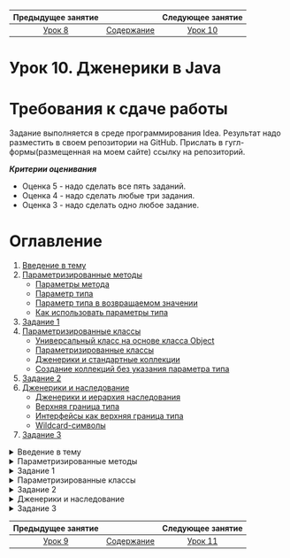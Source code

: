 Предыдущее занятие | &nbsp; | Следующее занятие
:----------------:|:----------:|:----------------:
[Урок 8](Lesson8.md) | [Содержание](readme.md) | [Урок 10](Lesson10.md)

# Урок 10. Дженерики в Java

# Требования к сдаче работы

Задание выполняется в среде программирования Idea. Результат надо разместить в своем репозитории на GitHub.
Прислать в гугл-формы(размещенная на моем сайте) ссылку на репозиторий.

***Критерии оценивания***

* Оценка 5 - надо сделать все пять заданий.
* Оценка 4 - надо сделать любые три задания.
* Оценка 3 - надо сделать одно любое задание.

# Оглавление

1. [Введение в тему](#введение-в-тему)
2. [Параметризированные методы](#параметризированные-методы)
   * [Параметры метода](#параметры-метода)
   * [Параметр типа](#параметр-типа)
   * [Параметр типа в возвращаемом значении](#параметр-типа-в-возвращаемом-значении)
   * [Как использовать параметры типа](#как-использовать-параметры-типа)
3. [Задание 1](#задание-1)
4. [Параметризированные классы](#параметризированные-классы)
   * [Универсальный класс на основе класса Object](#универсальный-класс-на-основе-класса-object)
   * [Параметризированные классы](#параметризированные-классы-1)
   * [Дженерики и стандартные коллекции](#дженерики-и-стандартные-коллекции)
   * [Создание коллекций без указания параметра типа](#создание-коллекций-без-указания-параметра-типа)
5. [Задание 2](#задание-2)
6. [Дженерики и наследование](#дженерики-и-наследование)
   * [Дженерики и иерархия наследования](#дженерики-и-иерархия-наследования)
   * [Верхняя граница типа](#верхняя-граница-типа)
   * [Интерфейсы как верхняя граница типа](#интерфейсы-как-верхняя-граница-типа)
   * [Wildcard-символы](#wildcard-символы)
7. [Задание 3](#задание-3)

<details>
<summary>Введение в тему</summary>

# Введение в тему

Вы уже познакомились с двумя видами полиморфизма: полиморфизмом подтипов и ad-hoc полиморфизмом. В новой теме вы
рассмотрите третий, заключительный вид полиморфизма — параметрический полиморфизм.

Вы узнаете:

* Как можно писать методы, работающие одинаково с разными типами данных, используя параметризованные методы.
* Что такое параметр типа и что общего у него с обычным параметром метода.
* Для чего используются параметризованные классы и при чём здесь стандартные коллекции Java.
* В чём может быть сложность, когда нужно совместно использовать разные виды полиморфизма.
* С помощью каких инструментов можно писать код, работающий с ограниченным множеством типов данных.

* Вы примените новые знания, помогая агентству праздников разобраться со списком гостей. А также разработаете свою
  усложнённую версию универсальной хеш-таблицы. Навстречу новым приключениям!

</details>

<details>

<summary>Параметризированные методы</summary>

# Параметризированные методы

[Оглавление](#оглавление)

В прошлой теме вы познакомились с последним, четвёртым принципом ООП — полиморфизмом.
Вы изучили два его вида: полиморфизм подтипов и ad-hoc полиморфизм.

> Полиморфизм подтипов — способность программы одинаково работать с объектами, если они имеют одинаковый интерфейс.

> Ad-hoc полиморфизм — возможность написать разные реализации для одного и того же метода в зависимости от типов
> аргументов.

Ad-hoc полиморфизм считается «мнимым».
При его использовании нельзя один раз написать метод, который бы сразу же работал со множеством типов.
Вместо этого для каждого случая нужно делать специальную реализацию (перегружать метод).
В этом уроке вы узнаете о **параметрическом полиморфизме**.
Он считается «истинным» и наряду с сабтайпингом относится к универсальному полиморфизму. Параметрический полиморфизм
позволяет написать одну реализацию, которая будет универсально работать со множеством типов.
Но прежде чем погрузиться в новый материал, выполните небольшое задание.

## Параметры метода

Для начала вспомним, что такое параметры метода и для чего они используются. Допустим, вам нужно реализовать метод,
который выводит на экран стройные строфы стихотворения А.С. Пушкина. Метод может выглядеть следующим образом:

```java
static void printSpringDaysPoem(){
        System.out.println("\t\t\t\t\t ***");
        System.out.println("\t В беспечных радостях, в живом очарованье,");
        System.out.println("\t О дни весны моей, вы скоро утекли.");
        System.out.println("\t Теките медленней в моем воспоминанье.");
        } 
```

Строка `***` обозначает начало стихотворения. Символ табуляции (`\t`) в каждой строке нужен,
чтобы строки отображались с отступом от края экрана. Вывод будет таким:

![img_15.png](images1-9/img_15.png)

Следующая задача — вывести на экран стихотворение «Узник». В этом случае вы можете пойти аналогичным путём: создать
новый метод с соответствующим названием,
например printPrisonerPoem(), и заменить строки на нужные.

Но можно поступить и по-другому. Так как оба метода работают одинаково,
логичнее вместо двух методов создать один. Назовём его printPoem(). Строки стихотворения передадим в него параметром.
Получим:

```java
static void printPoem(ArrayList<String> poemLines){
        System.out.println("\t\t\t\t\t ***");
        for(String line:poemLines){
        System.out.println("\t "+line);
        }
        } 
```

Теперь передадим строки стихотворения при вызове метода:

```java
public static void main(String[]args){
        ArrayList<String> prisonerLines=new ArrayList<>();
        prisonerLines.add("Сижу за решеткой в темнице сырой.");
        prisonerLines.add("Вскормленный в неволе орел молодой,");
        prisonerLines.add("Мой грустный товарищ, махая крылом,");
        prisonerLines.add("Кровавую пищу клюет под окном,");

        printPoem(prisonerLines);
        }
```

Этот подход позволил избежать дублирования кода. Вместо множества однотипных методов использовали один. А вариативную
часть передали в качестве параметра.

## Параметр типа

Теперь представьте, что ваша программа для вывода стихотворений стала очень популярна.
Агентство «Праздник Экспресс» даже захотело себе такое же приложение!
Вас попросили сделать аналогичную программу, которая бы вместо стихотворений выводила список гостей.
За основу можно взять код, над которым вы работали.

Но проблема пришла откуда не ждали: список гостей у агентства представлен как объект `ArrayList<Guest>`,
где `Guest` — специальный класс, описывающий гостя.
Класс `Guest` выглядит так:

```java
public class Guest {

    String name;
    String surname;

    public Guest(String name, String surname) {
        this.name = name;
        this.surname = surname;
    }

    @Override
    public String toString() {
        return name + " " + surname;
    }
}
```

Один из способов решить проблему — создать ещё одну версию метода, которая будет работать с объектами класса `Guest`, а
не со строками.
Но у нового метода будет такой же код, как и у метода `printPoem()`. Это решение не самое оптимальное: оно приведёт к
дублированию.

На выручку придёт **параметрический полиморфизм**. С его помощью можно описать реализацию метода или класса, которая
будет работать со множеством типов данных.

То есть вы можете реализовать один метод — назовём его `printSmart()`, — и он будет выводить на экран список объектов
любого типа данных!

> 💡 Если передать объект класса Guest в метод System.out.println,
> у него будет автоматически вызван метод toString().
> В таком случае на экран выведется имя и фамилия гостя, как и ожидалось.


При этом принцип такой же, как если бы вы передавали текст стихотворения в качестве параметра метода.
Разница лишь в том, что теперь потребуется особый вид параметра — параметр типа.
В него и будем передавать тип входных данных.

Рассмотрим пример кода:

```java
static<T> void printSmart(ArrayList<T> items){
        System.out.println("\t\t\t\t\t ***");
        for(T item:items){
        System.out.println("\t "+item);
        }
        } 
```

Разберём, что к чему. При объявлении метода имя параметра типа указывается в угловых скобках — `<>`.
Оно должно находиться перед типом возвращаемого значения. В примере объявили метод как `static <T> void printSmart`.
То есть указали, что в методе будет использоваться параметр типа с именем `T`.

Далее указываем, что параметром метода будет список объектов типа `T`. Внутри метода можно работать с этим списком
обобщённо.
То есть независимо от того, что скрывается за типом `T`: это может быть строка, число или объект класса `Guest`.

Вызов метода будет полностью аналогичен вызову метода `printPoem()`. Запустите этот код и убедитесь, что
метод `printSmart()`
работает одинаково и с гостями, и со стихотворениями.

```java
import java.util.ArrayList;

public class GenericMethodExample {
    public static void main(String[] args) {
        ArrayList<Guest> guests = new ArrayList<>();
        guests.add(new Guest("Николай", "Петров"));
        guests.add(new Guest("Екатерина", "Майская"));

        // передаём список объектов Guest
        printSmart(guests);

        ArrayList<String> poem = new ArrayList<>();
        poem.add("В беспечных радостях, в живом очарованье,");
        poem.add("О дни весны моей, вы скоро утекли.");
        poem.add("Теките медленней в моем воспоминанье.");

        // передаём список строк
        printSmart(poem);
    }

    // <T> — указали, что метод будет использовать параметр типа с именем T
    // ArrayList<T> items — использовали ранее объявленный параметр типа — T, чтобы
    // указать, что передаваемый в метод список может содержать элементы
    // любого типа, который будет подставлен вместо T во время вызова метода
    static <T> void printSmart(ArrayList<T> items) {
        System.out.println("\t\t\t\t\t ***");
        // обходим в цикле элементы списка и для обозначения типа элементов
        // опять используем ранее объявленный параметр типа — T
        for (T item : items) {
            System.out.println("\t " + item);
        }
    }
}

class Guest {
    String name;
    String surname;

    public Guest(String name, String surname) {
        this.name = name;
        this.surname = surname;
    }

    @Override
    public String toString() {
        return name + " " + surname;
    }
}
```

```
Результат
					 ***

	 Николай Петров

	 Екатерина Майская

					 ***

	 В беспечных радостях, в живом очарованье,

	 О дни весны моей, вы скоро утекли.

	 Теките медленней в моем воспоминанье.
```

Обратите внимание: хотя у метода `printSmart()` есть параметр типа, при вызове этот параметр никак не передаётся.
Это происходит потому, что Java умеет определять значение параметра типа самостоятельно, исходя из типа аргумента.
В конкретном случае, так как в метод `printSmart()` передаётся значение типа `ArrayList<Guest>`,
компилятор автоматически определит значение типа `T` как `Guest`.
> Процесс, во время которого компилятор определяет требуемый тип, называется автоматическим выводом типов.

## Параметр типа в возвращаемом значении

Параметризовать можно не только тип аргумента, но и тип возвращаемого значения метода. Например:

```java
public class GenericMethodExample {
    public static void main(String[] args) {
        String name = null;
        String nameOrDefault = ifNull(name, "Unknown");
        System.out.println(nameOrDefault);

        Integer numberOrDefault = ifNull(4, 1);
        System.out.println(numberOrDefault);
    }

    //метод возвращает значение типа T
    public static <T> T ifNull(T value, T defaultValue) {
        return value == null ? defaultValue : value;
    }

}
```

Здесь метод `ifNull()` проверяет переданное значение на `null`. Если оно равно `null`, возвращает некоторое значение по
умолчанию.
Тип возвращаемого значения в этом случае будет таким же, как у аргументов метода: если вызвать метод `ifNull()` для
строк, он вернёт строку.
Если для чисел — число.

## Как использовать параметры типа

Неслучайно в этом уроке имя параметра — T. Это стандартный вариант для имени параметра, поскольку T — это первая буква
английского слова type — «тип».
Для названия можно использовать любую другую букву и даже слово.

> 💡 Обычно для имени параметров типа используют одну заглавную букву. Так имя параметра типа будет легче отличить от
> классов.
> Также часто используют следующие названия: E (англ. element — «элемент»),
> K (англ. key — «ключ»), V (англ. value — «значение»), N (англ. number — «число»), S, U и далее по алфавиту.


С параметром типа можно работать как с любым обычным типом данных. Например, можно использовать
цикл `for (T item: items)`,
подразумевая, что каждый элемент в списке `items` будет иметь тип `T`. Можно использовать тип `T` в аргументах метода
или создавать
переменные этого типа. Но существуют ограничения:

* Нельзя создавать новые объекты типа `T`. Это связано с особенностями реализации параметров типа в Java. Запись
  вида `new T()` вызовет ошибку компиляции.
* Тип обязательно должен быть ссылочным. Нельзя использовать примитивные типы.

Если примитивный тип данных нужен в качестве параметра типа, следует использовать класс-обёртку.
Например, можно передать в качестве параметра в printSmart список `ArrayList<Integer>`.
Методы, которые содержат параметр типа, называют дженерик-методами, а весь механизм работы с параметрами типов —
дженериками (англ. generics — «обобщения»).
Дженерики в Java позволяют классу или методу одинаково или обобщённо работать со значениями различных типов. То есть вы
пишете универсальный код,
а Java самостоятельно подставляет нужный тип данных вместо имени параметра типа.

Обобщать можно не только методы, но и целые классы. С некоторыми из таких параметризированных классов вы уже
сталкивались.
Например, `ArrayList` — обобщённый, или, другими словами, параметризованный класс. В контексте, принятом в
Java, `ArrayList` — это дженерик.

</details>


<details>

<summary>Задание 1</summary>

# Задание 1
[Оглавление](#оглавление)

Напишите обобщённый метод `size`, который принимает в качестве параметра список элементов любого типа и возвращает их
количество.
Для подсчёта элементов используйте цикл `for each`.

```java
import java.util.ArrayList;

class ArrayUtils {
    public static void main(String[] args) {
        ArrayList<Double> list1 = new ArrayList<>();
        list1.add(1.0);
        list1.add(2.0);
        list1.add(3.0);

        System.out.println("В первом списке " + size(list1) + " элементов");

        ArrayList<String> list2 = new ArrayList<>();
        list2.add("uno");
        list2.add("dos");
        list2.add("tres");
        list2.add("cuatro");
        list2.add("cinco");

        System.out.println("Во втором списке " + size(list2) + " элементов");
    }

    // Допишите реализацию обобщённого метода size
    ...

    size(...list) {
        ...
    }


}

```

## Подсказки

* Ожидается, что метод `size` будет возвращать целое число.
* Параметром метода `size` может быть список элементов любого типа.
  Поэтому нужно использовать параметр типа `Т`. Укажите его в угловых скобках в объявлении метода перед типом
  возвращаемого значения.
* Внутри метода `size` для того, чтобы посчитать количество элементов в списке, нужно пройтись в цикле по каждому из
  них.
  При этом каждый элемент списка будет иметь тип `Т`.

## Результат

```
Результат

    В первом списке 3 элементов

    Во втором списке 5 элементов
```

</details>


<details>

<summary>Параметризированные классы</summary>

# Параметризированные классы

[Оглавление](#оглавление)

В прошлом уроке вы познакомились с параметризированными методами.
Вы узнали, что можно создать один метод, который будет работать с различными типами объектов.
Подобный подход применим и к классам. В этом уроке вы разберётесь, как это сделать.

## Универсальный класс на основе класса Object

Представьте, что вы разрабатываете игру с открытым миром, где игрок перемещается по карте.
> Игра с открытым миром — это жанр видеоигр, где игроки свободно исследуют большой открытый мир, не ограниченный
> уровнями и рамками сюжета.

Вам необходимо описать класс, чтобы создать пару из двух значений:
в ней будут храниться координаты локации, в которой игрок находится прямо сейчас.

![img_16.png](images1-9/img_16.png)

Значения координат задаются целыми числами. Код выглядит так:

```java
class Pair {
    public final Integer value1;
    public final Integer value2;

    public Pair(Integer value1, Integer value2) {
        this.value1 = value1;
        this.value2 = value2;
    }

    public void print() {
        System.out.printf("(%s, %s)", value1, value2);
    }

    public Integer getValue1() {
        return value1;
    }

    public Integer getValue2() {
        return value2;
    }
}

public class Practicum {

    public static void main(String[] args) {
        Pair pair = new Pair(4, 1);
        System.out.println("Координаты игрока на карте:");
        pair.print();
        Integer x = pair.getValue1();
        Integer y = pair.getValue2();
    }
}

```

![img_17.png](images1-9/img_17.png)

Получившийся класс `Pair` может хранить любую пару целых чисел. Но ваши планы внезапно изменились:
теперь в программе нужен аналогичный класс, но для другой цели. В новом классе будет храниться пара,
состоящая из имени игрока и применённого им чит-кода.

Для этого можно продублировать уже имеющийся класс `Pair` и заменить типы его параметров с `Integer` на `String`:

```java
public class StringPair {
    public final String value1;
    public final String value2;

    public StringPair(String value1, String value2) {
        this.value1 = value1;
        this.value2 = value2;
    }

    public void print() {
        System.out.printf("(%s, %s)", value1, value2);
    }

    public String getValue1() {
        return value1;
    }

    public String getValue2() {
        return value2;
    }
}
```

Допустим, вам снова понадобится аналогичный класс, который будет хранить в себе пару значений для другого типа.
Снова дублировать код — не вариант. Нужна универсальная пара,
принимающая значения любого типа. В таком случае применять класс можно будет и в других задачах.

Попробуем воспользоваться полиморфизмом подтипов. Для полей класса `Pair` используем класс,
который будет общим интерфейсом или суперклассом `String` и `Integer`. Таким общим суперклассом будет класс `Object`.
Код универсального класса `Pair` при этом будет выглядеть так:

```java
class Pair {
    public final Object value1;
    public final Object value2;

    public Pair(Object value1, Object value2) {
        this.value1 = value1;
        this.value2 = value2;
    }

    public void print() {
        System.out.printf("(%s, %s)", value1, value2);
    }

    public Object getValue1() {
        return value1;
    }

    public Object getValue2() {
        return value2;
    }
}

public class Practicum {

    public static void main(String[] args) {
        Pair pair = new Pair(3, 1);
        System.out.println("Координаты игрока на карте:");
        pair.print();
        Integer x = (Integer) pair.getValue1();
        Integer y = (Integer) pair.getValue2();

        System.out.println();

        Pair stringPair = new Pair("username", "qwerty");
        System.out.println("Чит-код пользователя:");
        stringPair.print();
        String user = (String) stringPair.getValue1();
        String cheatCode = (String) stringPair.getValue2();
    }

}

```

![img_18.png](images1-9/img_18.png)

Теперь класс `Pair` может хранить значения любых классов.

В Java подобный подход до определённого момента был единственным вариантом реализации «универсальных» классов.
Например, именно так был изначально реализован класс `ArrayList`. Но у этого подхода есть существенные проблемы.
Такой код допускает большую вероятность ошибок.

Вернёмся к примеру. Раньше класс принимал только значения одного заданного типа — `String` либо `Integer`, — с которым
вы потом взаимодействовали.
Теперь в одну пару можно положить значения разных типов. Например, можно случайно передать строку вместо координаты и
попытаться работать с
ней как с числом, что приведёт к ошибке.

К тому же в коде появится явное приведение типов. При вызове методов `getValue1()` и `getValue2()` потребуется явно
указывать,
значения какого типа нужно получить. Это тоже может привести к ошибке в коде.

## Параметризированные классы

Вернёмся к примеру с кодом игры. Вам по-прежнему нужно реализовать класс, аналогичный тому, который был в начале урока.
Вы выяснили, что использовать полиморфизм подтипов в этой ситуации — не самое оптимальное решение.

Современные версии Java и параметрический полиморфизм помогут решить проблему! Ведь у вас есть мощный инструмент —
дженерики.
Как и в случае с методами, в класс передаётся дополнительный параметр типа.
Теперь этот параметр типа будет использоваться не внутри одного метода, а во всём классе целиком.

Посмотрите, как будет выглядеть класс Pair, реализованный с использованием дженерик-параметра.

```java

public class Pair<T> {

    public final T value1;
    public final T value2;

    public Pair(T value1, T value2) {
        this.value1 = value1;
        this.value2 = value2;
    }

    public void print() {
        System.out.printf("(%s, %s)", value1, value2);
    }

    public T getValue1() {
        return value1;
    }

    public T getValue2() {
        return value2;
    }
}
```

Имя параметра типа указывается в угловых скобках после имени класса: `Pair<T>`.
В дальнейшем вы можете использовать имя параметра типа в полях и методах класса. Например,
запись `public final T value1` говорит,
что в поле `value1` будет храниться значение типа `T`.

Использование объектов нового класса `Pair` будет выглядеть следующим образом:

```java

public class Practicum {

    public static void main(String[] args) {
        Pair<Integer> pair = new Pair<>(4, 1);
        System.out.println("Координаты точки с целочисленными координатами:");
        pair.print();
        Integer x = pair.getValue1();
        Integer y = pair.getValue2();

        System.out.println();

        Pair<String> stringPair = new Pair<>("Content-Type", "application/json");
        System.out.println("Заголовок HTTP-запроса:");
        stringPair.print();
        String header = stringPair.getValue1();
        String headerValue = stringPair.getValue2();
    }

}

class Pair<T> {

    public final T value1;
    public final T value2;

    public Pair(T value1, T value2) {
        this.value1 = value1;
        this.value2 = value2;
    }

    public void print() {
        System.out.printf("(%s, %s)", value1, value2);
    }

    public T getValue1() {
        return value1;
    }

    public T getValue2() {
        return value2;
    }
}
```

![img_19.png](images1-9/img_19.png)

При создании объекта параметризированного класса нужно указать значение параметра типа.
То есть конкретный тип значений, с которыми будет работать этот объект класса.
Значение параметра типа указывается в угловых скобках после имени класса.
Так, в примере создаются два объекта класса Pair.
Первый соответствует типу данных «пара целых чисел» `Pair<Integer>`,
а второй — «пара строк» `Pair<String>`.

Соответственно, в первом объекте поле `value1` будет иметь тип данных `Integer`. А во втором то же поле будет
типа `String`.

При использовании конструктора можно не заключать название типа в угловые скобки и оставить их пустыми.
Такой синтаксис называют `diamond notation` или просто `diamond` (англ. «алмаз»),
потому что пустые угловые скобки напоминают драгоценный камень: `new Pair<>`.

Один класс может быть параметризован несколькими типами данных.
Для этого при объявлении класса необходимо через запятую в угловых скобках перечислить все параметры типа,
которые будут использоваться в классе.
Выглядит это так: `SomeClass<T, E>`.

Доработаем класс `Pair` так, чтобы в одной паре можно было хранить два значения различных типов:

```java
public class Pair<T1, T2> {

    public final T1 value1;
    public final T2 value2;

    public Pair(T1 value1, T2 value2) {
        this.value1 = value1;
        this.value2 = value2;
    }

    public void print() {
        System.out.printf("(%s, %s)", value1, value2);
    }

    public T1 getValue1() {
        return value1;
    }

    public T2 getValue2() {
        return value2;
    }
} 
```

Теперь можно сохранить в одном объекте `Pair` два значения разных типов данных, например строку и число:

```java
public class Practicum {

    public static void main(String[] args) {
        Pair<String, Integer> pair = new Pair<>("Земля", 3);
        System.out.println("Номер планеты от Солнца:");
        pair.print();
        String name = pair.getValue1();
        Integer number = pair.getValue2();
    }
}

class Pair<T1, T2> {

    public final T1 value1;
    public final T2 value2;

    public Pair(T1 value1, T2 value2) {
        this.value1 = value1;
        this.value2 = value2;
    }

    public void print() {
        System.out.printf("(%s, %s)", value1, value2);
    }

    public T1 getValue1() {
        return value1;
    }

    public T2 getValue2() {
        return value2;
    }
}
```

![img_20.png](images1-9/img_20.png)

## Дженерики и стандартные коллекции

Все коллекции в стандартной библиотеке Java используют дженерики.
Ранее вы уже работали с ними — например, при использовании коллекции `ArrayList` вы указывали тип элементов, которые
будут в нём храниться. Какой бы конкретный тип для списка вы ни указали, его поведение не изменится. Методам добавления
или удаления элемента из списка всё равно, что удалять — экземпляр строки или целого числа.
Эти операции работают совершенно одинаково для любого типа.

```java
ArrayList<String> listOfStrings=new ArrayList<>();
        listOfStrings.add("Привет"); // добавить строку в список строк ArrayList<String> 

        ArrayList<Integer> listOfIntegers=new ArrayList<>();
        listOfIntegers.add(1); // добавить целое число в список целых чисел
```

```java

ArrayList<String> listOfStrings=new ArrayList<>();
        ArrayList<Integer> listOfIntegers=new ArrayList<>();

        listOfStrings.add("Привет"); // строку в список строк добавить можно
// listOfStrings.add(1); // а вот целое число нельзя — будет ошибка

        listOfIntegers.add(1); // число можно добавить в список чисел
// listOfIntegers.add("Как дела?"); // строку в список чисел добавить не получится
```

Разные коллекции могут принимать разное количество параметров типа.
Это зависит от того, сколько значений может хранить один элемент коллекции.
Например, в списках в одном элементе коллекции хранится только одно значение заданного типа: `String`, `Integer` или
другое.

Хеш-таблицы в качестве одного элемента коллекции хранят пару «ключ-значение»,
поэтому принимают сразу два параметра типа: для типа ключа таблицы и её значения.
Поэтому при создании экземпляра хеш-таблицы в угловых скобках нужно указывать сразу два типа:

```java
import java.util.HashMap;

public class Practicum {

    public static void main(String[] args) {
        HashMap<String, Double> catsWithWeight = new HashMap<>();
        catsWithWeight.put("Пиксель", 4.6);
        catsWithWeight.put("Космонавт", 5.0);
        catsWithWeight.put("Потата", 3.2);
        catsWithWeight.put("Байтик", 2.4);

        for (String cat : catsWithWeight.keySet()) {
            System.out.printf("Котик %s весит %f", cat, catsWithWeight.get(cat));
            System.out.println();
        }
    }

}
```

![img_21.png](images1-9/img_21.png)

## Создание коллекций без указания параметра типа

Синтаксически Java допускает не указывать значение параметра типа при создании объекта.
Например, можно создать ArrayList общего вида:

```java
ArrayList someList=new ArrayList();
```

Такой список будет иметь тип элементов Object,
а логика его работы будет аналогична варианту с использованием полиморфизма подтипов.
Такой вариант существует в Java с целью сохранения обратной совместимости: чтобы программы,
написанные до появления дженериков, продолжали корректно работать.
Однако использовать такой синтаксис крайне не рекомендуется — вы потеряете все преимущества от механизма дженериков.

</details>

<details>

<summary>Задание 2</summary>

# Задание 2

[Оглавление](#оглавление)

Ваша команда разрабатывает приложение, которое помогает пользователю заполнить заявку на ипотеку.
Пользователь вводит данные для покупки квартиры: фамилию, имя и отчество, возраст,
сумму ипотеки и указывает свой статус по трудоустройству.
Задача вашего приложения — проверить данные, которые заполнил пользователь,
и показать предварительный ответ банка.

Вам необходимо написать валидацию данных пользователя, используя типизированные классы.
Ипотека может быть выдана только людям 18 лет и старше,
минимальная сумма ипотеки — 1 000 000,
а максимальная — 10 000 000,
человек обязательно должен быть трудоустроенным.

`Practicum`

```java

import java.util.Scanner;

public class Practicum {

    public static void main(String[] args) {
        Scanner scanner = new Scanner(System.in);

        System.out.println("Заполните данные для ипотечной заявки и узнайте статус одобрения");
        System.out.println("Введите ФИО:");
        String name = scanner.nextLine();

        System.out.println("Ваш возраст:");
        byte age = scanner.nextByte();

        System.out.println("Планируемая сумма ипотеки:");
        int mortgageAmount = scanner.nextInt();

        scanner.nextLine();
        System.out.println("Трудоустроены ли вы сейчас? (д/н)");
        String employedString = scanner.nextLine();
        boolean employed = employedString.equalsIgnoreCase("д");

        MortgageRequest mortgageRequest = new MortgageRequest(name, age, mortgageAmount, employed);
        mortgageRequest.validate();

    }

}
```

`ValidationRule`

```java
// Дополните базовый класс для всех правил валидации
public abstract class ValidationRule {
    protected final ...value;
    private final String errorMessage;

    protected ValidationRule(...value, String errorMessage) {
        this.value = value;
        this.errorMessage = errorMessage;
    }

    public abstract boolean isValid();

    public String getErrorMessage() {
        return errorMessage;
    }
}
```

`AgeValidationRule`

```java
// Дополните класс для проверки возраста пользователя
public class AgeValidationRule ...{

public AgeValidationRule(Byte age){
        super(age,"Возраст для подачи на ипотеку должен быть старше 18 лет");
        }

@Override
public boolean isValid(){
        return value>=18;
        }

        }
```

`EmploymentValidationRule`

```java
// Дополните класс для проверки трудоустроенности пользователя
public class EmploymentValidationRule ...{

public EmploymentValidationRule(Boolean value){
        super(value,"Ипотека выдается только трудоустроенным");
        }

@Override
public boolean isValid(){
        return value;
        }
        }
```

`MortgageAmountValidationRule`

```java

// Дополните класс для проверки суммы ипотеки пользователя
public class MortgageAmountValidationRule ...{

public MortgageAmountValidationRule(Integer value){
        super(value,"Минимальный размер ипотеки - 1.000.000, а максимальный - 10.000.000");
        }

        // Объявите и реализуйте метод для проверки суммы ипотеки ниже
        ...

        }
```

`MortgageRequest`

```java
public class MortgageRequest {

    private final String name;
    private final byte age;
    private final int amount;
    private final boolean employed;

    public MortgageRequest(String name, byte age, int amount, boolean employed) {
        this.name = name;
        this.age = age;
        this.amount = amount;
        this.employed = employed;
    }

    public void validate() {
        System.out.println("Проверка заявки...");

        boolean result = true;

        AgeValidationRule ageValidationRule = new AgeValidationRule(age);
        if (!ageValidationRule.isValid()) {
            result = false;
            System.out.println(ageValidationRule.getErrorMessage());
        }

        MortgageAmountValidationRule amountValidationRule = new MortgageAmountValidationRule(amount);
        if (!amountValidationRule.isValid()) {
            result = false;
            System.out.println(amountValidationRule.getErrorMessage());
        }

        EmploymentValidationRule employmentValidationRule = new EmploymentValidationRule(employed);
        if (!employmentValidationRule.isValid()) {
            result = false;
            System.out.println(employmentValidationRule.getErrorMessage());
        }

        if (result) {
            System.out.println(name + ", вам одобрена заявка на ипотеку!");
        } else {
            System.out.println(name + ", ваша заявка отклонена");
        }
    }
}
```
</details>

<details>

<summary>Дженерики и наследование</summary>

# Дженерики и наследование

[Оглавление](#оглавление)

Вы познакомились с базовыми сценариями использования дженериков.
Вы рассмотрели ситуации, в которых дженерики используются для создания универсального кода,
который работает с объектами любых классов. Но иногда работа с дженериками может оказаться не очень тривиальной.
Особенно когда необходимо одновременно использовать дженерики и наследование.
То есть сочетать полиморфизм подтипов и параметрический полиморфизм.

## Дженерики и иерархия наследования

Рассмотрим пример. Допустим, вы продолжаете работать над приложением для агентства праздников.
Нужно реализовать класс, который будет хранить список приглашённых гостей.
Используем для этого знакомый вам класс `Guest`, в котором будут храниться данные гостя.

```java
public class Guest {

    String name;
    String surname;

    public Guest(String name, String surname) {
        this.name = name;
        this.surname = surname;
    }

    public String getGuestDescription() {
        return "Гость: " + name + " " + surname;
    }
}
```

Добавим код класса для хранения списка гостей. Он может выглядеть так:

```java
import java.util.ArrayList;

public class GuestsList {

    ArrayList<Guest> guests = new ArrayList<>();

    public void invite(ArrayList<Guest> guestsToInvite) {
        for (Guest guest : guestsToInvite) {
            guests.add(guest);
        }
    }

    public void printAllGuests() {
        for (Guest guest : guests) {
            System.out.println(guest.getGuestDescription());
        }
    }
}
```

Список приглашённых гостей хранится в поле `guests`.
Для него использован параметризованный класс `ArrayList` с параметром типа `Guest`,
то есть список объектов класса `Guest`.

Теперь добавим нескольких участников праздника в наш гостевой список.
Для этого используем метод `invite`. В него передаётся `ArrayList` с объектами класса `Guest`.
Эти данные добавляются во внутренний список `guests`.

```java
import java.util.ArrayList;

public class Practicum {

    public static void main(String[] args) {
        Guest guest1 = new Guest("Николай", "Яблонев");
        Guest guest2 = new Guest("Екатерина", "Майская");

        ArrayList<Guest> guests = new ArrayList<>();
        guests.add(guest1);
        guests.add(guest2);

        GuestsList guestsList = new GuestsList();
        guestsList.invite(guests);

        guestsList.printAllGuests();
    }
}

class Guest {

    String name;
    String surname;

    public Guest(String name, String surname) {
        this.name = name;
        this.surname = surname;
    }

    public String getGuestDescription() {
        return "Гость: " + name + " " + surname;
    }
}

class GuestsList {

    ArrayList<Guest> guests = new ArrayList<>();

    public void invite(ArrayList<Guest> guestsToInvite) {
        for (Guest guest : guestsToInvite) {
            guests.add(guest);
        }
    }

    public void printAllGuests() {
        for (Guest guest : guests) {
            System.out.println(guest.getGuestDescription());
        }
    }
}

```

Идём дальше. Агентство просит выделить VIP-гостей, которых пригласят на праздник. Опишем их классом `VipGuest`.

```java
public class VipGuest extends Guest {

    public VipGuest(String name, String surname) {
        super(name, surname);
    }

    @Override
    public String getGuestDescription() {
        return "VIP-гость: " + name + " " + surname;
    }
} 
```

Класс `VipGuest` — наследник класса `Guest`.
Следуя принципам полиморфизма, можно использовать объекты класса `VipGuest` везде,
где требуются объекты класса `Guest`. В частности, среди объектов, которые мы передаём в метод `invite`.
Использование списка `GuestsList` при этом может выглядеть следующим образом:

```java
    Guest guest1=new Guest("Николай","Яблонев");
        Guest guest2=new Guest("Екатерина","Майская");
        VipGuest guest3=new VipGuest("Иван","Комаров");

        ArrayList<Guest> allGuests=new ArrayList<>();
        allGuests.add(guest1);
        allGuests.add(guest2);
        allGuests.add(guest3);

        GuestsList allGuestsList=new GuestsList();
        allGuestsList.invite(allGuests);
        allGuestsList.printAllGuests();
```

В список `allGuests` входят как обычные, так и VIP-гости.

Теперь агентству требуется отдельный список VIP-гостей,
чтобы организовать зону зала с VIP-столиками.
Используем для этого всё тот же класс `GuestsList`.
Создадим новый список, содержащий только имена VIP-гостей,
и попробуем передать его в метод `invite`:

```java
import java.util.ArrayList;

public class Practicum {

    public static void main(String[] args) {
        Guest guest1 = new Guest("Николай", "Яблонев");
        Guest guest2 = new Guest("Екатерина", "Майская");
        VipGuest guest3 = new VipGuest("Иван", "Комаров");

        //создаём список объектов VipGuest
        ArrayList<VipGuest> vipGuests = new ArrayList<>();
        vipGuests.add(guest3);

        GuestsList vipGuestsList = new GuestsList();
        vipGuestsList.invite(vipGuests);
        vipGuestsList.printAllGuests();
    }
}

class Guest {

    String name;
    String surname;

    public Guest(String name, String surname) {
        this.name = name;
        this.surname = surname;
    }

    public String getGuestDescription() {
        return "Гость: " + name + " " + surname;
    }
}

class VipGuest extends Guest {

    public VipGuest(String name, String surname) {
        super(name, surname);
    }

    @Override
    public String getGuestDescription() {
        return "VIP-гость: " + name + " " + surname;
    }
}

class GuestsList {

    ArrayList<Guest> guests = new ArrayList<>();

    public void invite(ArrayList<Guest> guestsToInvite) {
        for (Guest guest : guestsToInvite) {
            guests.add(guest);
        }
    }

    public void printAllGuests() {
        for (Guest guest : guests) {
            System.out.println(guest.getGuestDescription());
        }
    }
}
```

![img_22.png](images1-9/img_22.png)

Однако, если скомпилировать этот код, получим ошибку:
`java: incompatible types: java.util.ArrayList<VipGuest> cannot be converted to java.util.ArrayList<Guest>`.
Переведём текст ошибки: «несовместимые типы: тип `java.util.ArrayList<VipGuest>` не может быть конвертирован
в тип `java.util.ArrayList<Guest>`».
Эта ошибка произошла, потому что тип `VipGuest` — наследник типа Guest, но тип `ArrayList<VipGuest>` не
наследник `ArrayList<Guest>`. Единственным общим предком для классов `ArrayList<VipGuest>` и `ArrayList<Guest>` будет класс
Object.

То же самое относится ко всем ситуациям, когда классы, связанные отношениями наследования,
становятся параметрами обобщённых классов. Если связанные наследованием классы A и B (например, Number и Integer) 
станут параметрами для SomeClass<F> и SomeClass<C>, иерархия наследования нарушится.
Единственным общим предком для них будет класс Object.

![img_23.png](images1-9/img_23.png)


Для этого есть объяснение. Представьте, что код скомпилировался и вы смогли передать в метод invite
список vipGuests. Метод invite считает, что у его аргумента тип ArrayList<Guest>,
и может работать с этим списком как со списком обычных гостей.
Например, случайно добавить в него нового не-VIP-гостя:

```java
public void invite(ArrayList<Guest> guestsToInvite){
        //злобный код
        guestsToInvite.add(new Guest("Тест","Тестович"));
        } 
```

После вызова метода `invite` в списке `vipGuests` с
типом `ArrayList<VipGuest>` оказался бы обычный гость, что нарушает всю логику программы.

> 💡 Изменять внутри метода его входные аргументы, особенно если вызывающий метод этого не ожидает, — плохая практика.
> Это делает код непредсказуемым, что затрудняет работу с ним.
> Однако гарантии, что другие программисты не будут такое практиковать, нет.

Чтобы избежать подобных ошибок, в Java реализована такая особенность иерархии наследования параметризированных классов.

Как же создать отдельный список для VIP-гостей?
Простым решением было бы объявление `vipGuests` как `ArrayList<Guest>`.
При этом неявно предполагая, что добавляться в него будут только VIP-гости.

```
//добавляйте сюда только VIP-гостей!
ArrayList<Guest> vipGuests = new ArrayList<>();
```

Но в этом случае нельзя гарантировать, что в список VIP-гостей не попадёт случайно обычный гость.
Такой вариант лишит код преимуществ, которые дают дженерики.

## Верхняя граница типа

Можно сделать класс со списком гостей параметризованным, передавая в качестве параметра типа тип гостя:
обычный гость или VIP-гость.

При этом важно, чтобы в списке хранились только гости.
Например, чтобы не создать список гостей, который будет хранить обычные строки или числа.
Для этого можно использовать ограничение на **верхнюю границу дженерика** (англ. _generic upper bound_).
Его суть в следующем. В качестве значения для параметра типа можно использовать только те типы,
которые наследуются от типа, указанного в качестве верхней границы. Рассмотрим, как это работает.

Чтобы задать верхнюю границу **дженерика**, необходимо в угловых скобках указать:

* имя параметра типа T,
* ключевое слово extends,
* имя класса, который будет задавать верхнюю границу дженерика.

Выглядеть код будет так:

```java
import java.util.ArrayList;

public class GuestsList<T extends Guest> {

    ArrayList<T> guests = new ArrayList<>();

    public void invite(ArrayList<T> guestsToInvite) {
        for (T guest : guestsToInvite) {
            guests.add(guest);
        }
    }

    public void printAllGuests() {
        for (T guest : guests) {
            System.out.println(guest.getGuestDescription());
        }
    }
}
```

Запись `T extends Guest` можно прочитать так: «Любой тип `T`, который наследуется от класса `Guest`».
Теперь при создании списка гостей можно явно указать,
будет ли это список любых гостей (то есть передать в `T` значение `Guest`)
либо определённого типа гостей (если `T` будет равно `VipGuest`).

Внутри класса `GuestsList` можно вызывать у объектов типа `T` все методы того типа,
который указан как его верхняя граница, то есть класса `Guest`. Вызовем метод `getGuestDescription()`:

```java
for(T guest:guests){
        //метод getGuestDescription определён в классе Guest
        System.out.println(guest.getGuestDescription());
        } 
```

Если бы параметр `T` не имел ограничения, можно было бы вызывать у него только методы класса `Object`.
Работа с `GuestsList` теперь будет выглядеть следующим образом:

```java
import java.util.ArrayList;

public class Practicum {

    public static void main(String[] args) {
        Guest guest1 = new Guest("Николай", "Яблонев");
        Guest guest2 = new Guest("Екатерина", "Майская");
        VipGuest guest3 = new VipGuest("Иван", "Комаров");

        ArrayList<Guest> allGuests = new ArrayList<>();
        allGuests.add(guest1);
        allGuests.add(guest2);
        allGuests.add(guest3);

        ArrayList<VipGuest> vipGuests = new ArrayList<>();
        vipGuests.add(guest3);

        //создаём список любых гостей
        GuestsList<Guest> allGuestsList = new GuestsList<>();
        allGuestsList.invite(allGuests);
        allGuestsList.printAllGuests();

        //создаём список VIP-гостей
        GuestsList<VipGuest> vipGuestsList = new GuestsList<>();
        //добавить можно только ArrayList из VIP-гостей
        vipGuestsList.invite(vipGuests);
        vipGuestsList.printAllGuests();

    }
}

class Guest {

    String name;
    String surname;

    public Guest(String name, String surname) {
        this.name = name;
        this.surname = surname;
    }

    public String getGuestDescription() {
        return "Гость: " + name + " " + surname;
    }
}

class VipGuest extends Guest {

    public VipGuest(String name, String surname) {
        super(name, surname);
    }

    @Override
    public String getGuestDescription() {
        return "VIP-гость: " + name + " " + surname;
    }
}

class GuestsList<T extends Guest> {

    ArrayList<T> guests = new ArrayList<>();

    public void invite(ArrayList<T> guestsToInvite) {
        for (T guest : guestsToInvite) {
            guests.add(guest);
        }
    }

    public void printAllGuests() {
        for (T guest : guests) {
            System.out.println(guest.getGuestDescription());
        }
    }
}

```

Теперь при создании экземпляра `GuestsList` можно указать,
какой именно тип гостей будет храниться в этом списке. Очень удобно!

## Интерфейсы как верхняя граница типа

В качестве верхней границы типа можно использовать не только конкретные классы, но и интерфейсы.
Укажем, что класс `MusicPlayer` (от англ. «музыкальный плеер») будет работать с любым типом данных,
который можно воспроизвести. Для этого типу достаточно реализовывать интерфейс `Playable`, который содержит
метод `play()`.

```java
public class MusicPlayer<T extends Playable> {
    ...

    //метод для воспроизведения случайного трека
    public void playRandom() {
        T track = getRandomTrack();
        track.play();
    }
}
```

При этом в качестве класса `T` может выступать и MP3-трек, и видеофайл, и даже радиостанция.
MusicPlayer будет работать с ними одинаково.
Главное, чтобы эти классы реализовывали интерфейс `Playable`.

## Wildcard-символы

Рассмотрим ещё один сценарий использования.

Представьте, что вы создали обычный список для хранения гостей — `GuestsList<Guest> allGuestsList`.
Гостей в этот список добавляют, вызывая метод `invite()`, разные люди.
Организаторы праздника передают в `invite()` обычный список гостей `ArrayList<Guest> guests`.
А вот заказчик торжества может добавить в свой особый список лучших друзей — `ArrayList<VipGuest> bestFriends`.

Если представить этот сценарий в виде кода, он не будет работать. Запустите этот код. Убедитесь, что возникла ошибка
компиляции.

```java
import java.util.ArrayList;

public class Practicum {

    public static void main(String[] args) {
        Guest guest1 = new Guest("Николай", "Яблонев");
        Guest guest2 = new Guest("Екатерина", "Майская");
        VipGuest guest3 = new VipGuest("Иван", "Комаров");

        ArrayList<Guest> guests = new ArrayList<>();
        guests.add(guest1);
        guests.add(guest2);

        ArrayList<VipGuest> bestFriends = new ArrayList<>();
        bestFriends.add(guest3);

        //создаём список гостей общего вида
        GuestsList<Guest> allGuestsList = new GuestsList<>();

        //приглашаем обычных гостей
        allGuestsList.invite(guests);
        //пытаемся пригласить лучших друзей
        //так не получится
        allGuestsList.invite(bestFriends);

        allGuestsList.printAllGuests();
    }
}

class Guest {

    String name;
    String surname;

    public Guest(String name, String surname) {
        this.name = name;
        this.surname = surname;
    }

    public String getGuestDescription() {
        return "Гость: " + name + " " + surname;
    }
}

class VipGuest extends Guest {

    public VipGuest(String name, String surname) {
        super(name, surname);
    }

    @Override
    public String getGuestDescription() {
        return "VIP-гость: " + name + " " + surname;
    }
}

class GuestsList<T extends Guest> {

    ArrayList<T> guests = new ArrayList<>();

    public void invite(ArrayList<T> guestsToInvite) {
        for (T guest : guestsToInvite) {
            guests.add(guest);
        }
    }

    public void printAllGuests() {
        for (T guest : guests) {
            System.out.println(guest.getGuestDescription());
        }
    }
}
```

![img_24.png](images1-9/img_24.png)

Ошибка компиляции возникла из-за того, что метод `invite()` ожидает получить на вход список `ArrayList<Guest>`,
а получает `ArrayList<VipGuest>`. Но тип `ArrayList<VipGuest>` не наследник типа `ArrayList<Guest>`.

Поэтому есть два варианта. Первый — объявить `allGuestsList` как `GuestsList<VipGuest>`,
но лишиться возможности хранить в нём обычных гостей. Второй — хранить лучших друзей в списке` ArrayList<Guest>`,
но потерять гарантии, что все лучшие друзья будут VIP-гостями.

В Java есть способ решить и эту проблему.
Для этого используются **wildcard-символы** (от англ. «подстановочный символ»).
Wildcard-символ обозначается знаком вопроса и может соответствовать любому типу данных.
Wildcard-символы часто используются вместе с верхней границей типа:
именно такой вариант подойдёт в нашем случае.
Решение будет выглядеть следующим образом:

```java
import java.util.ArrayList;

public class GuestsList<T extends Guest> {
    ArrayList<T> guests = new ArrayList<>();

    public void invite(ArrayList<? extends T> guestsToInvite) {
        for (T guest : guestsToInvite) {
            guests.add(guest);
        }
    }

    public void printAllGuests() {
        for (T guest : guests) {
            System.out.println(guest.getGuestDescription());
        }
    }
}
```

Теперь метод `invite()` принимает на вход не `ArrayList<T>`, `а ArrayList<? extends T>`.
То есть список объектов такого типа, который наследуется от типа `T`. Символ `?` здесь — **wildcard**.
Он соответствует любому типу, который будет наследником типа `T`.

Wildcard-символ `?` можно использовать не только с ограничением на верхнюю границу типа,
но и с ограничением на нижнюю границу. Так, запись `ArrayList<? super T>`
означает список объектов, которые принадлежат любому из родительских классов класса `T`.
То есть такие объекты расположены выше класса `T` в его иерархии наследования.

Теперь, если `GuestsList` объявлен как `GuestsList<Guest>`, в метод `invite()` можно передать как список
обычных гостей `ArrayList<Guest>`, так и список лучших друзей `ArrayList<VipGuest>`.
А вот если объявить `GuestsList<VipGuest>`, метод `invite()` будет принимать только `ArrayList<VipGuest>`.

```java

import java.awt.print.PrinterGraphics;
import java.util.ArrayList;
import java.util.HashMap;

public class Practicum {

    public static void main(String[] args) {
        AnswerHolder<Number> elephantAnswer = new AnswerHolder<>("Сколько весит слон в тоннах", 5);
        elephantAnswer.printSmart();

        HashMap<String, Double> bigRussianEncyclopedia = new HashMap<>();
        bigRussianEncyclopedia.put("Сколько часов в сутках", (double) 24);
        bigRussianEncyclopedia.put("Сколько весит слон в тоннах", 4.3);

        elephantAnswer.replaceAnswer(bigRussianEncyclopedia);
        elephantAnswer.printSmart();

        HardQuestion elephantVolumeQuestion = new HardQuestion("Как вычислить объём слона с помощью подручных средств?");
        elephantVolumeQuestion.printSmart();

        ArrayList<SmartPrintable> printables = new ArrayList<>();
        printables.add(elephantAnswer);
        printables.add(elephantVolumeQuestion);
        System.out.println("Всё, что можно распечатать: ");
        print(printables);

        ArrayList<AnswerHolder<Number>> answers = new ArrayList<>();
        answers.add(elephantAnswer);
        System.out.println("Лучшие ответы на вопросы: ");
        print(answers);
    }


    public static void print(ArrayList<? extends SmartPrintable> values) {
        for (SmartPrintable value : values)
            value.printSmart();
    }
}

interface SmartPrintable {
    void printSmart();
}

class AnswerHolder<T extends Number> implements SmartPrintable {
    String question;
    T answer;

    public AnswerHolder(String question, T answer) {
        this.question = question;
        this.answer = answer;
    }

    public void replaceAnswer(HashMap<String, ? extends T> answer) {
        //метод должен замещать значение answer значением, полученным из аргумента - хеш-таблицы, для данного вопроса
        this.answer = answer.get(this.question);
    }

    @Override
    public void printSmart() {
        System.out.println("Ответ на вопрос '" + question + "' равен " + answer.intValue());
    }
}

class HardQuestion implements SmartPrintable {
    String questionText;

    public HardQuestion(String questionText) {
        this.questionText = questionText;
    }

    @Override
    public void printSmart() {
        System.out.println("Текст очень сложного вопроса: " + questionText);
    }
}

```

![img_25.png](images1-9/img_25.png)

С помощью wildcard-символов, а также верхней и нижней границ дженерика можно создать достаточно сложные конструкции из
типов.
Такие конструкции позволяют писать одновременно универсальный и безопасный код, работающий только с тем множеством
классов,
для которого он имеет смысл.
Хотя использование дженериков и наследования —
полезный инструмент в программировании, им нужно пользоваться с осторожностью. Код может стать нечитаемым и сложным.
</details>



<details>

<summary>Задание 3</summary>

# Задание 3

[Оглавление](#оглавление)

Каждый декабрь одно и то же: перед Новым годом люди в предпраздничной суете
ищут оригинальные поздравления для друзей и родственников. Чтобы помочь им в этом непростом деле,
вам предстоит разработать приложение `NewYearReminder`.

Его идея заключается в следующем.
Пользователю достаточно указать имя человека `<contact>` — приложение само генерирует индивидуальное поздравление.
Оно работает с телефонной книгой в смартфоне, по тегам создаёт четыре списка контактов `ContactBook`.

Допишите код приложения так, чтобы пользователи могли
поздравить любого человека из списка контактов, просто указав его имя.

`Practicum`

```java
import java.util.Scanner;

public class Practicum {

    // Дополните объявление поля friendsContactBook, которое будет хранить в себе список номеров телефонов друзей
    private static ContactBook...friendsContactBook =...
            // Напишите объявления полей colleaguesContactBook, classmatesContactBook и relativesContactBook,
            // которые будут хранить списки электронных адресов, соцсетей и почтовых адресов соответственно
            ...


    public static void main(String[] args) {
        fillBooks();

        Scanner scanner = new Scanner(System.in);

        while (true) {
            System.out.println("Сегодня Новый Год! 1 - Отправить поздравление, 0 - Напомнить позднее");
            int mainCommand = scanner.nextInt();
            if (mainCommand == 1) {
                System.out.println("Какую книгу контактов открыть?");
                System.out.println("1 - Друзья, 2 - Коллеги, 3 - Одногруппники, 4 - Родственники");

                int bookIndex = scanner.nextInt();
                if (bookIndex == 1) {
                    friendsContactBook.printList();
                } else if (bookIndex == 2) {
                    colleaguesContactBook.printList();
                } else if (bookIndex == 3) {
                    classmatesContactBook.printList();
                } else if (bookIndex == 4) {
                    relativesContactBook.printList();
                }

                System.out.println("Кого вы хотите поздравить? Введите имя:");
                String name = scanner.next();
                if (bookIndex == 1) {
                    friendsContactBook.congratulate(name);
                } else if (bookIndex == 2) {
                    colleaguesContactBook.congratulate(name);
                } else if (bookIndex == 3) {
                    classmatesContactBook.congratulate(name);
                } else if (bookIndex == 4) {
                    relativesContactBook.congratulate(name);
                }
            } else if (mainCommand == 0) {
                break;
            }
        }
    }

    private static void fillBooks() {
        friendsContactBook.addContact(new Phone("Иван", "+7-909-000-11-22"));
        friendsContactBook.addContact(new Phone("Маша", "+7-999-555-11-22"));
        friendsContactBook.addContact(new Phone("Кирилл", "+7-979-698-00-22"));

        colleaguesContactBook.addContact(new Email("Александр", "sasha@sasha.ru"));
        colleaguesContactBook.addContact(new Email("Павел", "pasha@pasha.ru"));
        colleaguesContactBook.addContact(new Email("Олег", "oleg@oleg.ru"));

        classmatesContactBook.addContact(new SocialNetworkContact("Оля", "НаСвязи", "olya"));
        classmatesContactBook.addContact(new SocialNetworkContact("Женя", "Фотопризма", "zhenya"));

        relativesContactBook.addContact(new Address("Бабуля", "Москва", "Тверская, д.8"));
        relativesContactBook.addContact(new Address("Дедуля", "Воронеж", "Ленина, д.10"));
    }

}

```

`Address`

```java
// Унаследуйте класс от базового класса, описывающего контакт Contact
public class Address ...{
private final String city;
private final String address;

public Address(String name,String city,String address){
        ...
        this.city=city;
        this.address=address;
        }

public String getCity(){
        return city;
        }

public String getAddress(){
        return address;
        }

        // Метод sendMessage переопределяет метод базового класса
        ...
public void sendMessage(){
        System.out.println("Отправим открытку в город "+city+" по адресу: "+address);
        }

        ...
public void print(){
        System.out.println("Город: "+getCity());
        System.out.println("Адрес: "+getAddress());
        }

        }
```

`Contact`

```java
// Дополните объявление класса Contact
public ...Contact{
        // Класс должен содержать одно полe - имя пользователя name
        ...

        // И два метода - sendMessage() для отправки сообщения и print() для печати информации о контакте
        ...
        }
```

```java

`ContactBook`

// Ограничьте класс ContactBook так, чтобы он могу хранить в себе только список контактов
public class ContactBook ...{
        // Объявите поле класса contacts - список контактов книги
        ...

public void addContact(...contact){
        contacts.add(contact);
        }

public void printList(){
        // Выведите на экран весь список контактов книги
        ...
        System.out.println("Имя: "+contact.getName());
        contact.print();
        }

public void congratulate(String name){
        boolean contactPresented=false; //проверяем есть ли контакт в базе
        // Найдите контакт в книге по имени, и отправьте ему сообщение с помощью метода sendMessage()
        ...
        System.out.println("Поздравим с Новым годом ваш контакт из записной книжки: "+name);
        contact.sendMessage();

        // Если контакт не найден, выведите соответствующее сообщение
        System.out.println("Не найден контакт с указанным именем.");
        }

        }
```

`Email`

```java
// Унаследуйте класс от базового класса, описывающего контакт Contact
public class Email ...{
private final String email;

public Email(String name,String email){
        ...
        this.email=email;
        }

public String getEmail(){
        return email;
        }

        // Метод sendMessage переопределяет метод базового класса
        ...
public void sendMessage(){
        System.out.println("Отправим новогоднюю картинку коллеге на электронную почту "+email);
        }

        ...
public void print(){
        System.out.println("Email: "+getEmail());
        }
        }
```

`Phone`

```java
// Унаследуйте класс от базового класса, описывающего контакт Contact
public class Phone ...{
private final String phoneNumber;

public Phone(String name,String phoneNumber){
        ...
        this.phoneNumber=phoneNumber;
        }

public String getPhoneNumber(){
        return phoneNumber;
        }

        // Метод sendMessage переопределяет метод базового класса
        ...
public void sendMessage(){
        System.out.println("Звоним другу по номеру "+phoneNumber+" и зовем на кофе.");
        }

        ...
public void print(){
        System.out.println("Номер телефона: "+getPhoneNumber());
        }
        }
```

`SocialNetworkContact`

```java
// Унаследуйте класс от базового класса, описывающего контакт Contact
public class SocialNetworkContact ...{
private final String socialNetwork;
private final String username;

public SocialNetworkContact(String name,String socialNetwork,String username){
        ...
        this.socialNetwork=socialNetwork;
        this.username=username;
        }

public String getSocialNetwork(){
        return socialNetwork;
        }

public String getUsername(){
        return username;
        }

        // Метод sendMessage переопределяет метод базового класса
        ...
public void sendMessage(){
        System.out.println("Отправим забавный стикер одногруппнику в соцсети "+socialNetwork+", имя пользователя "+username);
        }

        ...
public void print(){
        System.out.println("Социальная сеть: "+socialNetwork);
        System.out.println("Имя пользователя: "+username);
        }
        }

```


## Подсказки

* В программе не требуется использовать объекты класса `Contact` — только его наследники, поэтому класс `Contact`
  можно объявить абстрактным: `abstract class Contact`.
* Реализации методов `sendMessage` и `print` будут различаться для каждого конкретного типа контакта, поэтому в базовом
  классе `Contact` эти методы нужно объявить абстрактными.
* Чтобы унаследовать класс от абстрактного, воспользуйтесь ключевым
  словом `extends`: `public class Address extends Contact`.
* Чтобы обратиться к конструктору суперкласса, используйте ключевое слово ``super`: super(name)`.
* Чтобы класс `ContactBook`
  мог хранить в себе только определённый тип контактов, его необходимо сделать
  типизированным с ограничением на тип: `class ContactBook<T extends Contact>`.
* Для вывода на экран списка контактов воспользуйтесь циклом `for: for (T contact : contacts) { … }`.


</details>


Предыдущее занятие | &nbsp; | Следующее занятие
:----------------:|:----------:|:----------------:
[Урок 9](Lesson9.md) | [Содержание](readme.md) | [Урок 11](Lesson11.md)